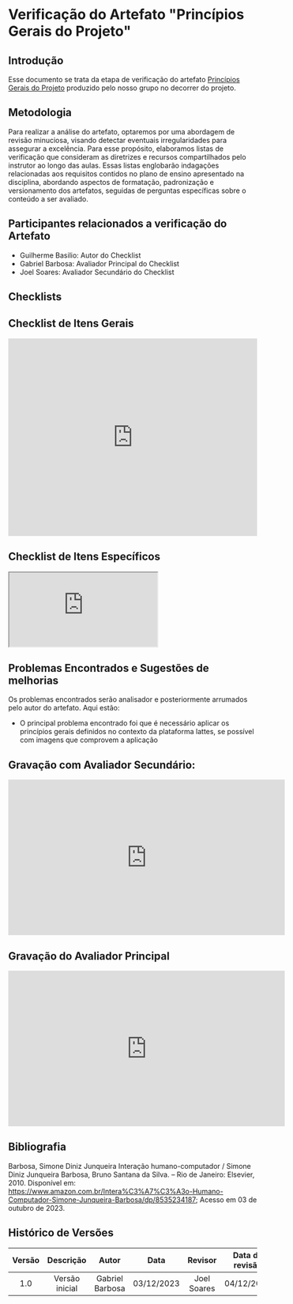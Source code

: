 # Verificação do Artefato "Princípios Gerais do Projeto"


##  **Introdução**

Esse documento se trata da etapa de verificação do artefato [Princípios Gerais do Projeto](https://interacao-humano-computador.github.io/2023.2-PlataformaLattes/An%C3%A1lise-de-requisitos/principios-gerais/) produzido pelo nosso grupo no decorrer do projeto.

## **Metodologia**

Para realizar a análise do artefato, optaremos por uma abordagem de revisão minuciosa, visando detectar eventuais irregularidades para assegurar a excelência. Para esse propósito, elaboramos listas de verificação que consideram as diretrizes e recursos compartilhados pelo instrutor ao longo das aulas. Essas listas englobarão indagações relacionadas aos requisitos contidos no plano de ensino apresentado na 
disciplina, abordando aspectos de formatação, padronização e versionamento dos artefatos, seguidas de perguntas específicas sobre o conteúdo a ser avaliado.

## **Participantes relacionados a verificação do Artefato**

- Guilherme Basilio: Autor do Checklist
- Gabriel Barbosa: Avaliador Principal do Checklist
- Joel Soares: Avaliador Secundário do Checklist

## **Checklists**

## **Checklist de Itens Gerais**


<iframe src="https://docs.google.com/spreadsheets/d/e/2PACX-1vTjurOltQ8buLmH9JwC1dvm3DaijTZcAxl4NPrMj5TWQ7QSZPtleytC5Bz52ZHk8UchQ1J7pKPVKUmq/pubhtml?gid=1496309694&amp;single=true&amp;widget=true&amp;headers=false"width="100%" height="400" frameborder="0" scrolling="no"></iframe>

## **Checklist de Itens Específicos**

<iframe src="https://docs.google.com/spreadsheets/d/e/2PACX-1vTjurOltQ8buLmH9JwC1dvm3DaijTZcAxl4NPrMj5TWQ7QSZPtleytC5Bz52ZHk8UchQ1J7pKPVKUmq/pubhtml?gid=1354656600&amp;single=true&amp;widget=true&amp;headers=false"></iframe>


## **Problemas Encontrados e Sugestões de melhorias**

Os problemas encontrados serão analisador e posteriormente arrumados pelo autor do artefato. Aqui estão:

- O principal problema encontrado foi que é necessário aplicar os princípios gerais definidos no contexto da plataforma lattes, se possível com imagens que comprovem a aplicação

## Gravação com Avaliador Secundário:

<iframe width="560" height="315" src="https://www.youtube.com/embed/LIkrBBn0NTI" title="Inspeção Dupla Princípios Gerais IHC" frameborder="0" allow="accelerometer; autoplay; clipboard-write; encrypted-media; gyroscope; picture-in-picture; web-share" allowfullscreen></iframe>

## Gravação do Avaliador Principal

<iframe width="560" height="315" src="https://www.youtube.com/embed/Ojynh_vAsZ8" title="Verificação Individual Princípios Gerais" frameborder="0" allow="accelerometer; autoplay; clipboard-write; encrypted-media; gyroscope; picture-in-picture; web-share" allowfullscreen></iframe>


## Bibliografia

Barbosa, Simone Diniz Junqueira Interação humano-computador / Simone Diniz Junqueira Barbosa, Bruno Santana da Silva. – Rio de Janeiro: Elsevier, 2010. Disponível em: https://www.amazon.com.br/Intera%C3%A7%C3%A3o-Humano-Computador-Simone-Junqueira-Barbosa/dp/8535234187; Acesso em 03 de outubro de 2023.

## **Histórico de Versões**

| Versão |          Descrição              |     Autor      |      Data      |   Revisor     |    Data de revisão    |  
|:------:|:-------------------------------:|:--------------:|:--------------:|:-------------:|:---------------------:|
|  1.0   | Versão inicial |  Gabriel Barbosa  |   03/12/2023   |  Joel Soares  |   04/12/2023      |